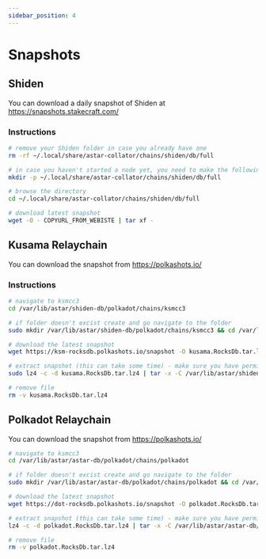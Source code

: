 ```yaml
---
sidebar_position: 4
---
```


# Snapshots

## Shiden

You can download a daily snapshot of Shiden at <https://snapshots.stakecraft.com/>

### Instructions

```sh
# remove your Shiden folder in case you already have one
rm -rf ~/.local/share/astar-collator/chains/shiden/db/full

# in case you haven't started a node yet, you need to make the following dir
mkdir -p ~/.local/share/astar-collator/chains/shiden/db/full

# browse the directory
cd ~/.local/share/astar-collator/chains/shiden/db/full

# download latest snapshot
wget -O - COPYURL_FROM_WEBISTE | tar xf -
```

## Kusama Relaychain

You can download the snapshot from <https://polkashots.io/>

### Instructions

```sh
# navigate to ksmcc3
cd /var/lib/astar/shiden-db/polkadot/chains/ksmcc3

# if folder doesn't excist create and go navigate to the folder
sudo mkdir /var/lib/astar/shiden-db/polkadot/chains/ksmcc3 && cd /var/lib/astar/shiden-db/polkadot/chains/ksmcc3

# download the latest snapshot
wget https://ksm-rocksdb.polkashots.io/snapshot -O kusama.RocksDb.tar.lz4

# extract snapshot (this can take some time) - make sure you have permission in the directory
sudo lz4 -c -d kusama.RocksDb.tar.lz4 | tar -x -C /var/lib/astar/shiden-db/polkadot/chains/ksmcc3

# remove file
rm -v kusama.RocksDb.tar.lz4
```

## Polkadot Relaychain

You can download the snapshot from <https://polkashots.io/>

```sh
# navigate to ksmcc3
cd /var/lib/astar/astar-db/polkadot/chains/polkadot

# if folder doesn't excist create and go navigate to the folder
sudo mkdir /var/lib/astar/astar-db/polkadot/chains/polkadot && cd /var/lib/astar/astar-db/polkadot/chains/polkadot

# download the latest snapshot
wget https://dot-rocksdb.polkashots.io/snapshot -O polkadot.RocksDb.tar.lz4

# extract snapshot (this can take some time) - make sure you have permission in the directory
lz4 -c -d polkadot.RocksDb.tar.lz4 | tar -x -C /var/lib/astar/astar-db/polkadot/chains/polkadot

# remove file
rm -v polkadot.RocksDb.tar.lz4
```
